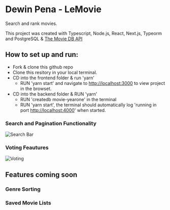 # Dewin Pena - LeMovie

Search and rank movies.

This project was created with Typescript, Node.js, React, Next.js, Typeorm and PostgreSQL & [The Movie DB API](https://www.themoviedb.org/documentation/api)

## How to set up and run:

- Fork & clone this github repo
- Clone this resitory in your local terminal.
- CD into the frontend folder & run 'yarn'
  - RUN 'yarn start' and navigate to [http://localhost:3000](http://localhost:3000) to view project in the browset.
- CD into the backend folder & RUN 'yarn'
  - RUN 'createdb movie-yearone' in the terminal
  - RUN 'yarn start', the terminal should automatically log 'running in port [http://localhost:4000](http://localhost:4000)' when started.

### Search and Pagination Functionality

![Search Bar](https://media.giphy.com/media/Ecj25RuSHl3bMBOsCR/giphy.gif)

### Voting Feautures

![Voting](https://media.giphy.com/media/fvvWQnouSdehBCDoLw/giphy.gif)

## Features coming soon

### Genre Sorting

### Saved Movie Lists
